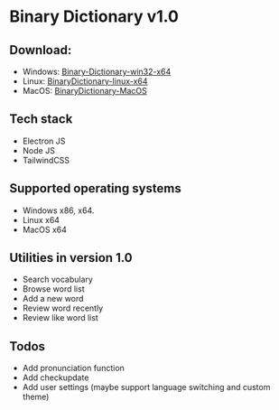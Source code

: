 # Binary Dictionary v1.0
## Download:
* Windows: [Binary-Dictionary-win32-x64](https://github.com/leephan2k1/binary-dict-host/raw/main/BinaryDictionay-win32-x64.rar)
* Linux: [BinaryDictionary-linux-x64](https://github.com/leephan2k1/binary-dict-host/raw/main/BinaryDictionay-linux-x64.rar)
* MacOS: [BinaryDictionary-MacOS](https://github.com/leephan2k1/binary-dict-host/raw/main/BinaryDictionay-darwin-x64.zip)
## Tech stack
* Electron JS
* Node JS
* TailwindCSS
## Supported operating systems
* Windows x86, x64.
* Linux x64
* MacOS x64
## Utilities in version 1.0
* Search vocabulary
* Browse word list
* Add a new word
* Review word recently
* Review like word list
## Todos
* Add pronunciation function
* Add checkupdate
* Add user settings (maybe support language switching and custom theme)
